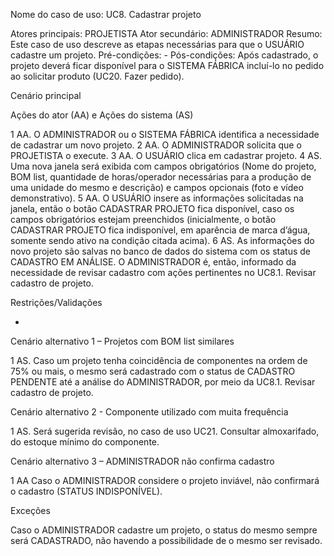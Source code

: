 Nome do caso de uso: UC8. Cadastrar projeto

Atores principais: PROJETISTA
Ator secundário: ADMINISTRADOR
Resumo: Este caso de uso descreve as etapas necessárias para que o USUÁRIO cadastre um projeto.
Pré-condições: -
Pós-condições: Após cadastrado, o projeto deverá ficar disponível para o SISTEMA FÁBRICA incluí-lo no pedido ao solicitar produto (UC20. Fazer pedido).

Cenário principal

Ações do ator (AA) e Ações do sistema (AS)

1 AA. O ADMINISTRADOR ou o SISTEMA FÁBRICA identifica a necessidade de cadastrar um novo projeto.
2 AA. O ADMINISTRADOR solicita que o PROJETISTA o execute.
3 AA. O USUÁRIO clica em cadastrar projeto.
4 AS. Uma nova janela será exibida com campos obrigatórios (Nome do projeto, BOM list, quantidade de horas/operador necessárias para a produção de uma unidade do mesmo e descrição) e campos opcionais (foto e vídeo demonstrativo).
5 AA. O USUÁRIO insere as informações solicitadas na janela, então o botão CADASTRAR PROJETO fica disponível, caso os campos obrigatórios estejam preenchidos (inicialmente, o botão CADASTRAR PROJETO fica indisponível, em aparência de marca d’água, somente sendo ativo na condição citada acima).
6 AS. As informações do novo projeto são salvas no banco de dados do sistema com os status de CADASTRO EM ANÁLISE. O ADMINISTRADOR é, então, informado da necessidade de revisar cadastro com ações pertinentes no UC8.1. Revisar cadastro de projeto.

Restrições/Validações

-

Cenário alternativo 1 – Projetos com BOM list similares

1 AS. Caso um projeto tenha coincidência de componentes na ordem de 75% ou mais, o mesmo será cadastrado com o status de CADASTRO PENDENTE até a análise do ADMINISTRADOR, por meio da UC8.1. Revisar cadastro de projeto.

Cenário alternativo 2 - Componente utilizado com muita frequência

1 AS. Será sugerida revisão, no caso de uso UC21. Consultar almoxarifado, do estoque mínimo do componente.

Cenário alternativo 3 – ADMINISTRADOR não confirma cadastro

1 AA Caso o ADMINISTRADOR considere o projeto inviável, não confirmará o cadastro (STATUS INDISPONÍVEL).

Exceções

Caso o ADMINISTRADOR cadastre um projeto, o status do mesmo sempre será CADASTRADO, não havendo a possibilidade de o mesmo ser revisado.
